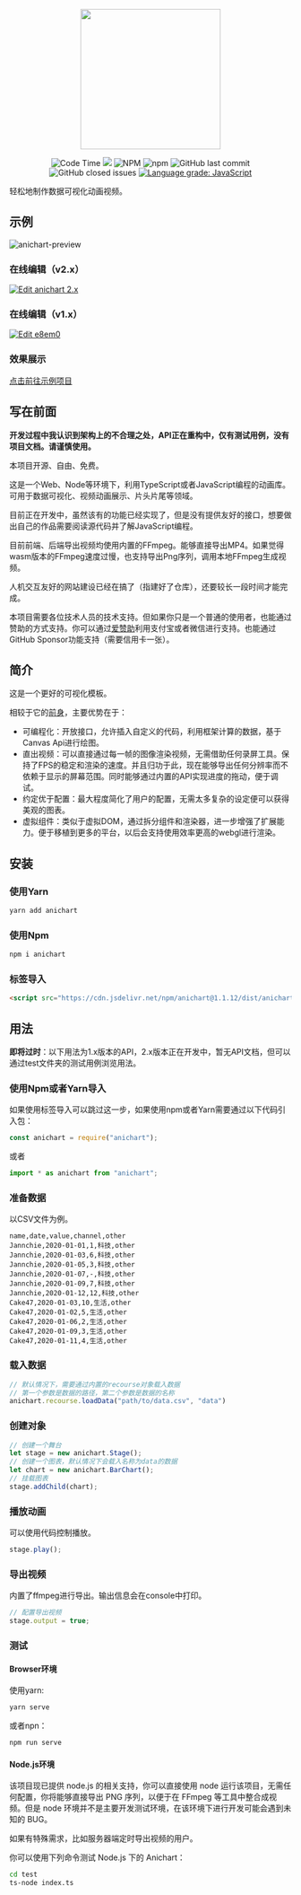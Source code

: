 <p align="center">
    <img height="250px" src="https://github.com/Jannchie/anichart.js/blob/master/public/image/ANI.png?raw=true"><br/>
</p>

<p align="center">
    <img alt="Code Time" src="https://img.shields.io/endpoint?style=flat-square&url=https://codetime-api.datreks.com/badge/2?logoColor=white%26project=anichart%26recentMS=0%26showProject=false" />
    <img src="https://data.jsdelivr.com/v1/package/npm/anichart/badge">
    <img alt="NPM" src="https://img.shields.io/npm/l/anichart?style=flat-square">
    <img alt="npm" src="https://img.shields.io/npm/v/anichart?style=flat-square">
    <img alt="GitHub last commit" src="https://img.shields.io/github/last-commit/Jannchie/anichart.js?style=flat-square">
    <img alt="GitHub closed issues" src="https://img.shields.io/github/issues-closed/Jannchie/anichart.js?style=flat-square">
    <a href="https://lgtm.com/projects/g/Jannchie/anichart.js/context:javascript"><img alt="Language grade: JavaScript" src="https://img.shields.io/lgtm/grade/javascript/g/Jannchie/anichart.js.svg?style=flat-square&logo=lgtm&logoWidth=18"/></a>
</p>

轻松地制作数据可视化动画视频。

## 示例

![anichart-preview](/public/image/anichart-preview.png)

### 在线编辑（v2.x）

[![Edit anichart 2.x](https://codesandbox.io/static/img/play-codesandbox.svg)](https://codesandbox.io/s/anichart-2x-m3xbz?fontsize=14&hidenavigation=1&theme=dark)

### 在线编辑（v1.x）

<a href="https://codesandbox.io/s/dreamy-microservice-e8em0?fontsize=14&hidenavigation=1&theme=dark&view=preview">
    <img alt="Edit e8em0" src="https://codesandbox.io/static/img/play-codesandbox.svg">
</a>

### 效果展示

[点击前往示例项目](https://jannchie.github.io/anichart.io/en/demo-list)

## 写在前面

**开发过程中我认识到架构上的不合理之处，API正在重构中，仅有测试用例，没有项目文档。请谨慎使用。**

本项目开源、自由、免费。

这是一个Web、Node等环境下，利用TypeScript或者JavaScript编程的动画库。可用于数据可视化、视频动画展示、片头片尾等领域。

目前正在开发中，虽然该有的功能已经实现了，但是没有提供友好的接口，想要做出自己的作品需要阅读源代码并了解JavaScript编程。

目前前端、后端导出视频均使用内置的FFmpeg。能够直接导出MP4。如果觉得wasm版本的FFmpeg速度过慢，也支持导出Png序列，调用本地FFmpeg生成视频。

人机交互友好的网站建设已经在搞了（指建好了仓库），还要较长一段时间才能完成。

本项目需要各位技术人员的技术支持。但如果你只是一个普通的使用者，也能通过赞助的方式支持。你可以通过[爱赞助](https://azz.net/jannchie)利用支付宝或者微信进行支持。也能通过GitHub Sponsor功能支持（需要信用卡一张）。

## 简介

这是一个更好的可视化模板。

相较于它的[前身](https://github.com/Jannchie/Historical-ranking-data-visualization-based-on-js)，主要优势在于：

- 可编程化：开放接口，允许插入自定义的代码，利用框架计算的数据，基于Canvas Api进行绘图。
- 直出视频：可以直接通过每一帧的图像渲染视频，无需借助任何录屏工具。保持了FPS的稳定和渲染的速度。并且归功于此，现在能够导出任何分辨率而不依赖于显示的屏幕范围。同时能够通过内置的API实现进度的拖动，便于调试。
- 约定优于配置：最大程度简化了用户的配置，无需太多复杂的设定便可以获得美观的图表。
- 虚拟组件：类似于虚拟DOM，通过拆分组件和渲染器，进一步增强了扩展能力。便于移植到更多的平台，以后会支持使用效率更高的webgl进行渲染。

## 安装

### 使用Yarn

```bash
yarn add anichart
```

### 使用Npm

```bash
npm i anichart
```

### 标签导入

```html
<script src="https://cdn.jsdelivr.net/npm/anichart@1.1.12/dist/anichart.min.js"></script>
```

## 用法

**即将过时**：以下用法为1.x版本的API，2.x版本正在开发中，暂无API文档，但可以通过test文件夹的测试用例浏览用法。

### 使用Npm或者Yarn导入

如果使用标签导入可以跳过这一步，如果使用npm或者Yarn需要通过以下代码引入包：

``` js
const anichart = require("anichart");
```

或者

``` js
import * as anichart from "anichart";
```

### 准备数据

以CSV文件为例。

``` csv
name,date,value,channel,other
Jannchie,2020-01-01,1,科技,other
Jannchie,2020-01-03,6,科技,other
Jannchie,2020-01-05,3,科技,other
Jannchie,2020-01-07,-,科技,other
Jannchie,2020-01-09,7,科技,other
Jannchie,2020-01-12,12,科技,other
Cake47,2020-01-03,10,生活,other
Cake47,2020-01-02,5,生活,other
Cake47,2020-01-06,2,生活,other
Cake47,2020-01-09,3,生活,other
Cake47,2020-01-11,4,生活,other
```

### 载入数据

```js
// 默认情况下，需要通过内置的recourse对象载入数据
// 第一个参数是数据的路径，第二个参数是数据的名称
anichart.recourse.loadData("path/to/data.csv", "data")
```

### 创建对象

```js
// 创建一个舞台
let stage = new anichart.Stage();
// 创建一个图表，默认情况下会载入名称为data的数据
let chart = new anichart.BarChart();
// 挂载图表
stage.addChild(chart);
```

### 播放动画

可以使用代码控制播放。

```js
stage.play();
```

### 导出视频

内置了ffmpeg进行导出。输出信息会在console中打印。

```js
// 配置导出视频
stage.output = true;
```

### 测试

#### Browser环境

使用yarn:

```bash
yarn serve
```

或者npn：

```bash
npm run serve
```

#### Node.js环境

该项目现已提供 node.js 的相关支持，你可以直接使用 node 运行该项目，无需任何配置，你将能够直接导出 PNG 序列，以便于在 FFmpeg 等工具中整合成视频。但是 node 环境并不是主要开发测试环境，在该环境下进行开发可能会遇到未知的 BUG。

如果有特殊需求，比如服务器端定时导出视频的用户。

你可以使用下列命令测试 Node.js 下的 Anichart：

```bash
cd test
ts-node index.ts
```
